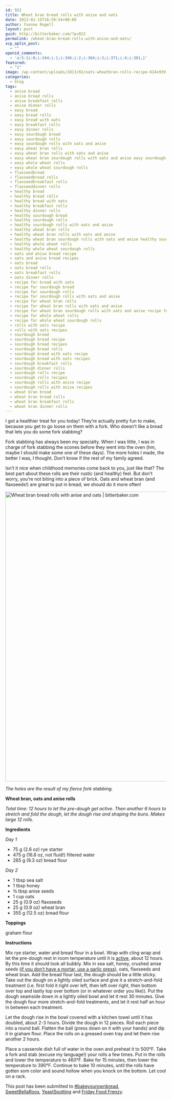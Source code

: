 ```yaml
---
id: 922
title: Wheat bran bread rolls with anise and oats
date: 2013-02-15T16:59:54+00:00
author: Yvonne Rogell
layout: post
guid: http://bitterbaker.com/?p=922
permalink: /wheat-bran-bread-rolls-with-anise-and-oats/
xcp_optin_post:
  - ""
openid_comments:
  - 'a:5:{i:0;i:344;i:1;i:346;i:2;i:364;i:3;i:371;i:4;i:381;}'
featured:
  - "1"
image: /wp-content/uploads/2013/02/oats-wheatbran-rolls-recipe-624x939.jpg
categories:
  - blog
tags:
  - anise bread
  - anise bread rolls
  - anise breakfast rolls
  - anise dinner rolls
  - easy bread
  - easy bread rolls
  - easy bread with oats
  - easy breakfast rolls
  - easy dinner rolls
  - easy sourdough bread
  - easy sourdough rolls
  - easy sourdough rolls with oats and anise
  - easy wheat bran rolls
  - easy wheat bran rolls with oats and anise
  - easy wheat bran sourdough rolls with oats and anise easy sourdough rolls with anise
  - easy whole wheat rolls
  - easy whole wheat sourdough rolls
  - flaxseedbread
  - flaxseedbread rolls
  - flaxseedbreakfast rolls
  - flaxseeddinner rolls
  - healthy bread
  - healthy bread rolls
  - healthy bread with oats
  - healthy breakfast rolls
  - healthy dinner rolls
  - healthy sourdough bread
  - healthy sourdough rolls
  - healthy sourdough rolls with oats and anise
  - healthy wheat bran rolls
  - healthy wheat bran rolls with oats and anise
  - healthy wheat bran sourdough rolls with oats and anise healthy sourdough rolls with anise
  - healthy whole wheat rolls
  - healthy whole wheat sourdough rolls
  - oats and anise bread recipe
  - oats and anise bread recipes
  - oats bread
  - oats bread rolls
  - oats breakfast rolls
  - oats dinner rolls
  - recipe for bread with oats
  - recipe for sourdough bread
  - recipe for sourdough rolls
  - recipe for sourdough rolls with oats and anise
  - recipe for wheat bran rolls
  - recipe for wheat bran rolls with oats and anise
  - recipe for wheat bran sourdough rolls with oats and anise recipe for sourdough rolls with anise
  - recipe for whole wheat rolls
  - recipe for whole wheat sourdough rolls
  - rolls with oats recipe
  - rolls with oats recipes
  - sourdough bread
  - sourdough bread recipe
  - sourdough bread recipes
  - sourdough bread rolls
  - sourdough bread with oats recipe
  - sourdough bread with oats recipes
  - sourdough breakfast rolls
  - sourdough dinner rolls
  - sourdough rolls recipe
  - sourdough rolls recipes
  - sourdough rolls with anise recipe
  - sourdough rolls with anise recipes
  - wheat bran bread
  - wheat bran bread rolls
  - wheat bran breakfast rolls
  - wheat bran dinner rolls
---
```

I got a healthier treat for you today! They&#8217;re actually pretty fun to make, because you get to go loose on them with a fork. Who doesn&#8217;t like a bread that lets you do some fork stabbing?

Fork stabbing has always been my specialty. When I was little, I was in charge of fork stabbing the scones before they went into the oven (hm, maybe I should make some one of these days). The more holes I made, the better I was, I thought. Don&#8217;t know if the rest of my family agreed.

Isn&#8217;t it nice when childhood memories come back to you, just like that? The best part about these rolls are their rustic (and healthy) feel. But don&#8217;t worry, you&#8217;re not biting into a piece of brick. Oats and wheat bran (and flaxseeds!) are great to put in bread, we should do it more often!

<img class="pinthis" title="Wheat bran bread rolls with anise and oats | bitterbaker.com" alt="Wheat bran bread rolls with anise and oats | bitterbaker.com" src="http://bitterbaker.com/images/oats-wheatbran-rolls-recipe.jpg" width="600" height="903" />
  
_The holes are the result of my fierce fork stabbing._

**Wheat bran, oats and anise rolls**
  
_Total time: 12 hours to let the pre-dough get active. Then another 6 hours to stretch and fold the dough, let the dough rise and shaping the buns. Makes large 12 rolls._

**Ingredients**
  
_Day 1_

  * 75 g (2.6 oz) rye starter
  * 475 g (16.8 oz, not fluid!) filtered water
  * 265 g (9.3 oz) bread flour

_Day 2_

  * 1 tbsp sea salt
  * 1 tbsp honey
  * ¾ tbsp anise seeds
  * 1 cup oats
  * 25 g (0.9 oz) flaxseeds
  * 25 g (0.9 oz) wheat bran
  * 355 g (12.5 oz) bread flour

**Toppings**
  
graham flour

**Instructions**
  
Mix rye starter, water and bread flour in a bowl. Wrap with cling wrap and let the pre-dough rest in room temperature until it is <a title="What an active pre-dough looks like" href="/what-an-active-pre-dough-looks-like/" target="_blank">active</a>, about 12 hours. By this time it should look all bubbly. Mix in sea salt, honey, crushed anise seeds (<a title="Someone stole my mortar. What do I use instead?" href="/someone-stole-my-mortar-what-do-i-use-instead/" target="_blank">if you don’t have a mortar, use a garlic press</a>), oats, flaxseeds and wheat bran. Add the bread flour last, the dough should be a little sticky. Take out the dough on a lightly oiled surface and give it a stretch-and-fold treatment (i.e. first fold it right over left, then left over right, then bottom over top and lastly top over bottom (or in whatever order you like)). Put the dough seamside down in a lightly oiled bowl and let it rest 30 minutes. Give the dough four more stretch-and-fold treatments, and let it rest half an hour in between each treatment.

Let the dough rise in the bowl covered with a kitchen towel until it has doubled, about 2-3 hours. Divide the dough in 12 pieces. Roll each piece into a round ball. Flatten the ball (press down on it with your hands) and dip it in graham flour. Place the rolls on a greased oven tray and let them rise another 2 hours.

Place a casserole dish full of water in the oven and preheat it to 500°F. Take a fork and stab (excuse my language!) your rolls a few times. Put in the rolls and lower the temperature to 460°F. Bake for 15 minutes, then lower the temperature to 390°F. Continue to bake 10 minutes, until the rolls have gotten som color and sound hollow when you knock on the bottom. Let cool on a rack.

This post has been submitted to <a title="Bake your own bread" href="http://www.roxanashomebaking.com/bake-your-own-bread/" target="_blank">#bakeyourownbread</a>, <a title="Sweet Bella Roos" href="http://www.sweetbellaroos.com/" target="_blank">SweetBellaRoos</a>, <a title="Yeast Spotting" href="http://www.wildyeastblog.com/category/yeastspotting/" target="_blank">YeastSpotting</a> and <a href="http://adventuresinallthingsfood.blogspot.com/2013/02/friday-food-frenzy-for-215-come-link-up.html" target="_blank">Friday Food Frenzy</a>.